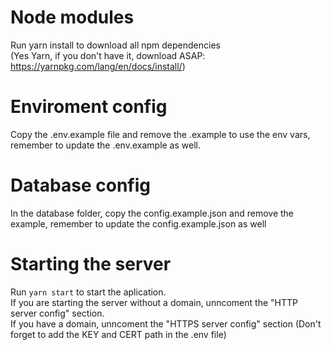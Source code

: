 # Node modules

Run yarn install to download all npm dependencies \
(Yes Yarn, if you don't have it, download ASAP: https://yarnpkg.com/lang/en/docs/install/)

# Enviroment config

Copy the .env.example file and remove the .example to use the env vars, remember to update the .env.example as well. 

# Database config 

In the database folder, copy the config.example.json and remove the example, remember to update the config.example.json as well

# Starting the server

Run `yarn start` to start the aplication. \
If you are starting the server without a domain, unncoment the "HTTP server config" section. \
If you have a domain, unncoment the "HTTPS server config" section (Don't forget to add the KEY and CERT path in the .env file)
